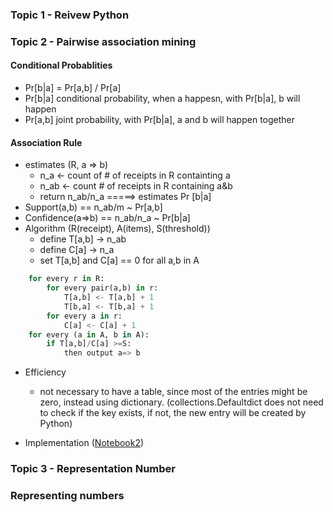 ### Topic 1 - Reivew Python

### Topic 2 - Pairwise association mining   
#### Conditional Probablities
* Pr[b|a] = Pr[a,b] / Pr[a]
* Pr[b|a] conditional probability, when a happesn, with Pr[b|a], b will happen
* Pr[a,b] joint probability, with Pr[b|a], a and b will happen together
#### Association Rule 
* estimates (R, a => b)
	* n_a <- count of # of receipts in R containting a
	* n_ab <- count # of receipts in R containing a&b
	* return n_ab/n_a
	=====> estimates Pr [b|a]
* Support(a,b) == n_ab/m ~ Pr[a,b]
* Confidence(a=>b) == n_ab/n_a ~ Pr[b|a]
* Algorithm (R(receipt), A(items), S(threshold))
	* define T[a,b] -> n_ab
	* define C[a] -> n_a 
	* set T[a,b] and C[a] == 0 for all a,b in A
```python
	for every r in R:
		for every pair(a,b) in r:
			T[a,b] <- T[a,b] + 1
			T[b,a] <- T[b,a] + 1
		for every a in r:
			C[a] <- C[a] + 1
	for every (a in A, b in A):
		if T[a,b]/C[a] >=S:
			then output a=> b
```
* Efficiency
	* not necessary to have a table, since most of the entries might be zero, instead using dictionary. (collections.Defaultdict does not need to check if the key exists, if not, the new entry will be created by Python)
	
* Implementation ([Notebook2](https://github.com/qixuanHou/Fall2018_CSE6040/blob/master/Notebook_2.md))
	
### Topic 3 - Representation Number
### Representing numbers
